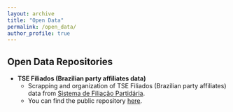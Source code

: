 ```yaml
---
layout: archive
title: "Open Data"
permalink: /open_data/
author_profile: true
---
```


## Open Data Repositories

* **TSE Filiados (Brazilian party affiliates data)**
  * Scrapping and organization of TSE Filiados (Brazilian party affiliates) data from [Sistema de Filiação Partidária](https://filia2-consulta.tse.jus.br/#/principal/consultar-relacao). 
  * You can find the public repository [here](https://github.com/gabrielcaseiro/tse_filiados).